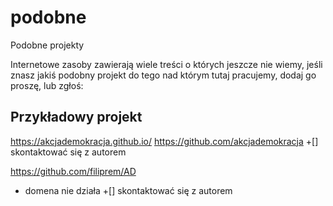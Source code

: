 # podobne
Podobne projekty


Internetowe zasoby zawierają wiele treści o których jeszcze nie wiemy, 
jeśli znasz jakiś podobny projekt do tego nad którym tutaj pracujemy, dodaj go proszę, lub zgłoś:


## Przykładowy projekt
https://akcjademokracja.github.io/
https://github.com/akcjademokracja
+[] skontaktować się z autorem




https://github.com/filiprem/AD
+ domena nie działa
+[] skontaktować się z autorem
